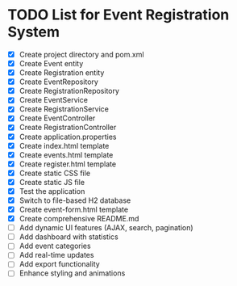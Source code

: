 # TODO List for Event Registration System

- [x] Create project directory and pom.xml
- [x] Create Event entity
- [x] Create Registration entity
- [x] Create EventRepository
- [x] Create RegistrationRepository
- [x] Create EventService
- [x] Create RegistrationService
- [x] Create EventController
- [x] Create RegistrationController
- [x] Create application.properties
- [x] Create index.html template
- [x] Create events.html template
- [x] Create register.html template
- [x] Create static CSS file
- [x] Create static JS file
- [x] Test the application
- [x] Switch to file-based H2 database
- [x] Create event-form.html template
- [x] Create comprehensive README.md
- [ ] Add dynamic UI features (AJAX, search, pagination)
- [ ] Add dashboard with statistics
- [ ] Add event categories
- [ ] Add real-time updates
- [ ] Add export functionality
- [ ] Enhance styling and animations
